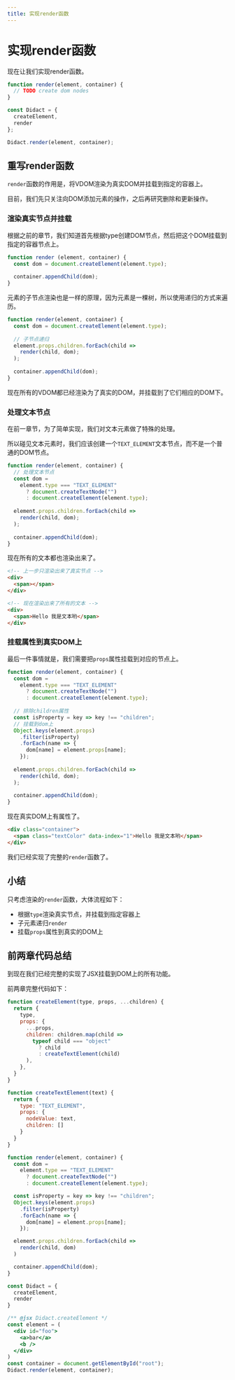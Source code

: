 ```yaml
---
title: 实现render函数
---
```


# 实现render函数

现在让我们实现render函数。

```js
function render(element, container) {
  // TODO create dom nodes
}

const Didact = {
  createElement,
  render
};

Didact.render(element, container);
```

## 重写render函数

`render`函数的作用是，将VDOM渲染为真实DOM并挂载到指定的容器上。

目前，我们先只关注向DOM添加元素的操作，之后再研究删除和更新操作。

### 渲染真实节点并挂载

根据之前的章节，我们知道首先根据type创建DOM节点，然后把这个DOM挂载到指定的容器节点上。

```js
function render (element, container) {
  const dom = document.createElement(element.type);
  
  container.appendChild(dom);
}
```

元素的子节点渲染也是一样的原理，因为元素是一棵树，所以使用递归的方式来遍历。

```js
function render(element, container) {
  const dom = document.createElement(element.type);
  
  // 子节点递归
  element.props.children.forEach(child =>
    render(child, dom);
  );
  
  container.appendChild(dom);
}
```

现在所有的VDOM都已经渲染为了真实的DOM，并挂载到了它们相应的DOM下。

### 处理文本节点

在前一章节，为了简单实现，我们对文本元素做了特殊的处理。

所以碰见文本元素时，我们应该创建一个`TEXT_ELEMENT`文本节点，而不是一个普通的DOM节点。

```js
function render(element, container) {
  // 处理文本节点
  const dom = 
    element.type === "TEXT_ELEMENT"
      ? document.createTextNode("")
      : document.createElement(element.type);
  
  element.props.children.forEach(child =>
    render(child, dom);
  );
  
  container.appendChild(dom);
}
```

现在所有的文本都也渲染出来了。

```html
<!-- 上一步只渲染出来了真实节点 -->
<div>
  <span></span>
</div>

<!-- 现在渲染出来了所有的文本 -->
<div>
  <span>Hello 我是文本哟</span>
</div>
```



### 挂载属性到真实DOM上

最后一件事情就是，我们需要把`props`属性挂载到对应的节点上。

```js
function render(element, container) {
  const dom = 
    element.type === "TEXT_ELEMENT"
      ? document.createTextNode("")
      : document.createElement(element.type);
  
  // 排除children属性
  const isProperty = key => key !== "children";
  // 挂载到dom上
  Object.keys(element.props)
    .filter(isProperty)
    .forEach(name => {
      dom[name] = element.props[name];
    });
  
  element.props.children.forEach(child =>
    render(child, dom);
  );
  
  container.appendChild(dom);
}
```

现在真实DOM上有属性了。

```html
<div class="container">
  <span class="textColor" data-index="1">Hello 我是文本哟</span>
</div>
```

我们已经实现了完整的`render`函数了。

## 小结

只考虑渲染的`render`函数，大体流程如下：

* 根据`type`渲染真实节点，并挂载到指定容器上
* 子元素递归`render`
* 挂载`props`属性到真实的DOM上

## 前两章代码总结

到现在我们已经完整的实现了JSX挂载到DOM上的所有功能。

前两章完整代码如下：

```jsx
function createElement(type, props, ...children) {
  return {
    type,
    props: {
      ...props,
      children: children.map(child =>
        typeof child === "object"
          ? child
          : createTextElement(child)
      ),
    },
  }
}

function createTextElement(text) {
  return {
    type: "TEXT_ELEMENT",
    props: {
      nodeValue: text,
      children: []
    }
  }
}

function render(element, container) {
  const dom =
    element.type == "TEXT_ELEMENT"
      ? document.createTextNode("")
      : document.createElement(element.type);

  const isProperty = key => key !== "children";
  Object.keys(element.props)
    .filter(isProperty)
    .forEach(name => {
      dom[name] = element.props[name];
    });

  element.props.children.forEach(child =>
    render(child, dom)
  )

  container.appendChild(dom);
}

const Didact = {
  createElement,
  render
}

/** @jsx Didact.createElement */
const element = (
  <div id="foo">
    <a>bar</a>
    <b />
  </div>
)
const container = document.getElementById("root");
Didact.render(element, container);
```